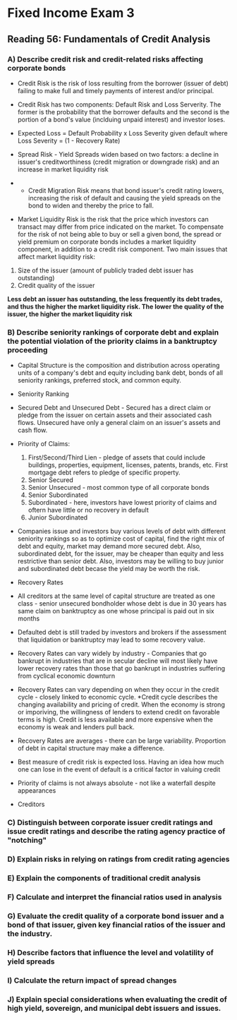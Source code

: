 # Fixed Income Exam 3

## Reading 56: Fundamentals of Credit Analysis

### A) Describe credit risk and credit-related risks affecting corporate bonds

* Credit Risk is the risk of loss resulting from the borrower (issuer of debt) failing to make full and timely payments of interest and/or principal. 

* Credit Risk has two components: Default Risk and Loss Serverity. The former is the probability that the borrower defaults and the second is the portion of a bond's value (inclduing unpaid interest) and investor loses. 

* Expected Loss = Default Probability x Loss Severity given default where Loss Severity = (1 - Recovery Rate)

* Spread Risk - Yield Spreads widen based on two factors: a decline in issuer's creditworthiness (credit migration or downgrade risk) and an increase in market liquidity risk

* + Credit Migration Risk means that bond issuer's credit rating lowers, increasing the risk of default and causing the yield spreads on the bond to widen and thereby the price to fall. 

+ Market Liquidity Risk is the risk that the price which investors can transact may differ from price indicated on the market. To compensate for the risk of not being able to buy or sell a given bond, the spread or yield premium on corporate bonds includes a market liquidity component, in addition to a credit risk component. Two main issues that affect market liquidity risk:

1) Size of the issuer (amount of publicly traded debt issuer has outstanding)
2) Credit quality of the issuer

__Less debt an issuer has outstanding, the less frequently its debt trades, and thus the higher the market liquidity risk. The lower the quality of the issuer, the higher the market liquidity risk__


### B) Describe seniority rankings of corporate debt and explain the potential violation of the priority claims in a banktruptcy proceeding

* Capital Structure is the composition and distribution across operating units of a company's debt and equity including bank debt, bonds of all seniority rankings, preferred stock, and common equity. 

* Seniority Ranking 
 + Secured Debt and Unsecured Debt - Secured has a direct claim or pledge from the issuer on certain assets and their associated cash flows. Unsecured have only a general claim on an issuer's assets and cash flow. 
 
* Priority of Claims:

  1) First/Second/Third Lien - pledge of assets that could include buildings, properties, equipment, licenses, patents, brands, etc. First mortgage debt refers to pledge of specific property. 
  2) Senior Secured
  3) Senior Unsecured - most common type of all corporate bonds
  4) Senior Subordinated
  5) Subordinated - here, investors have lowest priority of claims and oftern have little or no recovery in default
  6) Junior Subordinated
    
* Companies issue and investors buy various levels of debt with different seniority rankings so as to optimize cost of capital, find the right mix of debt and equity, market may demand more secured debt. Also, subordinated debt, for the issuer, may be cheaper than equity and less restrictive than senior debt. Also, investors may be willing to buy junior and subordinated debt becase the yield may be worth the risk. 

    
* Recovery Rates
 + All creditors at the same level of capital structure are treated as one class - senior unsecured bondholder whose debt is due in 30 years has same claim on banktruptcy as one whose principal is paid out in six months
 
 + Defaulted debt is still traded by investors and brokers if the assessment that liquidation or banktruptcy may lead to some recovery value. 
 
 + Recovery Rates can vary widely by industry - Companies that go bankrupt in industries that are in secular decline will most likely have lower recovery rates than those that go bankrupt in industries suffering from cyclical economic downturn
 
 + Recovery Rates can vary depending on when they occur in the credit cycle - closely linked to economic cycle. *Credit cycle describes the changing availability and pricing of credit. When the economy is strong or imporiving, the willingness of lenders to extend credit on favorable terms is high. Credit is less available and more expensive when the economy is weak and lenders pull back.
 
 + Recovery Rates are averages - there can be large variability. Proportion of debt in capital structure may make a difference. 
 
* Best measure of credit risk is expected loss. Having an idea how much one can lose in the event of default is a critical factor in valuing credit

* Priority of claims is not always absolute - not like a waterfall despite appearances
 * Creditors 
 

### C) Distinguish between corporate issuer credit ratings and issue credit ratings and describe the rating agency practice of "notching"

### D) Explain risks in relying on ratings from credit rating agencies

### E) Explain the components of traditional credit analysis

### F) Calculate and interpret the financial ratios used in analysis

### G) Evaluate the credit quality of a corporate bond issuer and a bond of that issuer, given key financial ratios of the issuer and the industry. 

### H) Describe factors that influence the level and volatility of yield spreads

### I) Calculate the return impact of spread changes

### J) Explain special considerations when evaluating the credit of high yield, sovereign, and municipal debt issuers and issues. 
